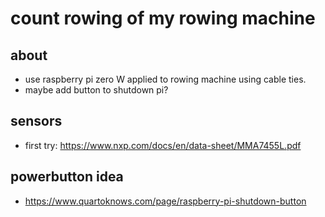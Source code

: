 # count rowing of my rowing machine

## about

- use raspberry pi zero W applied to rowing machine using cable ties.
- maybe add button to shutdown pi?


## sensors

- first try:
https://www.nxp.com/docs/en/data-sheet/MMA7455L.pdf


## powerbutton idea

- https://www.quartoknows.com/page/raspberry-pi-shutdown-button
